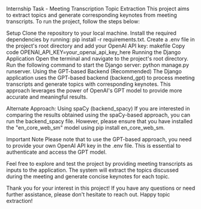
Internship Task - Meeting Transcription Topic Extraction
This project aims to extract topics and generate corresponding keynotes from meeting transcripts. To run the project, follow the steps below:

Setup
Clone the repository to your local machine.
Install the required dependencies by running: pip install -r requirements.txt.
Create a .env file in the project's root directory and add your OpenAI API key:
makefile
Copy code
OPENAI_API_KEY=your_openai_api_key_here
Running the Django Application
Open the terminal and navigate to the project's root directory.
Run the following command to start the Django server: python manage.py runserver.
Using the GPT-based Backend (Recommended)
The Django application uses the GPT-based backend (backend_gpt) to process meeting transcripts and generate topics with corresponding keynotes. This approach leverages the power of OpenAI's GPT model to provide more accurate and meaningful results.

Alternate Approach: Using spaCy (backend_spacy)
If you are interested in comparing the results obtained using the spaCy-based approach, you can run the backend_spacy file. However, please ensure that you have installed the "en_core_web_sm" model using pip install en_core_web_sm.

Important Note
Please note that to use the GPT-based approach, you need to provide your own OpenAI API key in the .env file. This is essential to authenticate and access the GPT model.

Feel free to explore and test the project by providing meeting transcripts as inputs to the application. The system will extract the topics discussed during the meeting and generate concise keynotes for each topic.

Thank you for your interest in this project! If you have any questions or need further assistance, please don't hesitate to reach out. Happy topic extraction!
